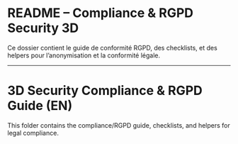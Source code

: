 # README – Compliance & RGPD Security 3D

Ce dossier contient le guide de conformité RGPD, des checklists, et des helpers pour l’anonymisation et la conformité légale.

---

# 3D Security Compliance & RGPD Guide (EN)

This folder contains the compliance/RGPD guide, checklists, and helpers for legal compliance.
